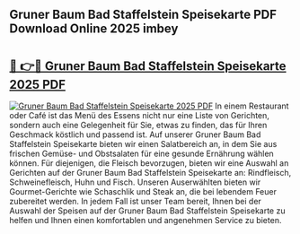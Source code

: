 ## Gruner Baum Bad Staffelstein Speisekarte PDF Download Online 2025 imbey

# <h2><a href="http://gcaoeh8.nevu.top/?p=Gruner+Baum+Bad+Staffelstein+Speisekarte">🔗 👉🔴 Gruner Baum Bad Staffelstein Speisekarte 2025 PDF</a></h2>

[![Gruner Baum Bad Staffelstein Speisekarte 2025 PDF](https://i.imgur.com/dBaPXMq.png)](http://gcaoeh8.nevu.top/?p=Gruner+Baum+Bad+Staffelstein+Speisekarte)
In einem Restaurant oder Café ist das Menü des Essens nicht nur eine Liste von Gerichten, sondern auch eine Gelegenheit für Sie, etwas zu finden, das für Ihren Geschmack köstlich und passend ist. Auf unserer Gruner Baum Bad Staffelstein Speisekarte bieten wir einen Salatbereich an, in dem Sie aus frischen Gemüse- und Obstsalaten für eine gesunde Ernährung wählen können. Für diejenigen, die Fleisch bevorzugen, bieten wir eine Auswahl an Gerichten auf der Gruner Baum Bad Staffelstein Speisekarte an: Rindfleisch, Schweinefleisch, Huhn und Fisch. Unseren Auserwählten bieten wir Gourmet-Gerichte wie Schaschlik und Steak an, die bei lebendem Feuer zubereitet werden. In jedem Fall ist unser Team bereit, Ihnen bei der Auswahl der Speisen auf der Gruner Baum Bad Staffelstein Speisekarte zu helfen und Ihnen einen komfortablen und angenehmen Service zu bieten.
